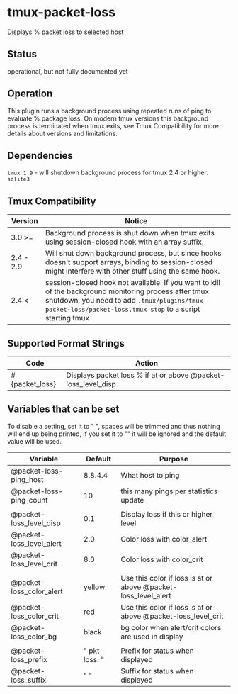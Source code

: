 # tmux-packet-loss

Displays % packet loss to selected host

## Status

operational, but not fully documented yet

## Operation

This plugin runs a background process using repeated runs of ping to evaluate % package loss. On modern tmux versions this background process is terminated when tmux exits, see Tmux Compatibility for more details about versions and limitations.

## Dependencies

`tmux 1.9` - will shutdown background process for tmux 2.4 or higher.<br>
`sqlite3`

## Tmux Compatibility

| Version   | Notice                                                                                                                                                                                                            |
| --------- | ----------------------------------------------------------------------------------------------------------------------------------------------------------------------------------------------------------------- |
| 3.0 >=    | Background process is shut down when tmux exits using session-closed hook with an array suffix.                                                                                                                   |
| 2.4 - 2.9 | Will shut down background process, but since hooks doesn't support arrays, binding to session-closed might interfere with other stuff using the same hook.                                                        |
| 2.4 <     | session-closed hook not available. If you want to kill of the background monitoring process after tmux shutdown, you need to add `.tmux/plugins/tmux-packet-loss/packet-loss.tmux stop` to a script starting tmux |

## Supported Format Strings

| Code           | Action                                                        |
| -------------- | ------------------------------------------------------------- |
| #{packet_loss} | Displays packet loss % if at or above @packet-loss_level_disp |

## Variables that can be set

To disable a setting, set it to " ", spaces will be trimmed and thus nothing will end up being printed, if you set it to "" it will be ignored and the default value will be used.

| Variable                 | Default       | Purpose                                                        |
| ------------------------ | ------------- | -------------------------------------------------------------- |
| @packet-loss-ping_host   | 8.8.4.4       | What host to ping                                              |
| @packet-loss-ping_count  | 10            | this many pings per statistics update                          |
|                          |               |
| @packet-loss_level_disp  | 0.1           | Display loss if this or higher level                           |
| @packet-loss_level_alert | 2.0           | Color loss with color_alert                                    |
| @packet-loss_level_crit  | 8.0           | Color loss with color_crit                                     |
|                          |               |
| @packet-loss_color_alert | yellow        | Use this color if loss is at or above @packet-loss_level_alert |
| @packet-loss_color_crit  | red           | Use this color if loss is at or above @packet-loss_level_crit  |
| @packet-loss_color_bg    | black         | bg color when alert/crit colors are used in display            |
|                          |               |
| @packet-loss_prefix      | " pkt loss: " | Prefix for status when displayed                               |
| @packet-loss_suffix      | " "           | Suffix for status when displayed                               |
